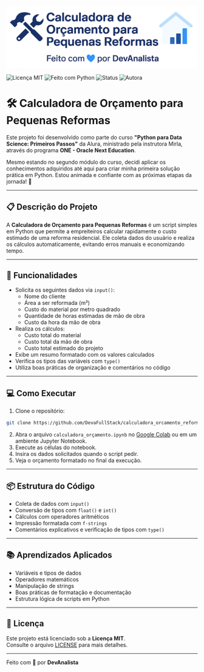 ![Descrição da imagem](./banner_readme.png)

![Licença MIT](https://img.shields.io/badge/licença-MIT-blue.svg)
![Feito com Python](https://img.shields.io/badge/feito%20com-Python-3776AB.svg)
![Status](https://img.shields.io/badge/status-em%20desenvolvimento-yellow.svg)
![Autora](https://img.shields.io/badge/autora-DevAnalista-purple)

# 🛠️ Calculadora de Orçamento para Pequenas Reformas

Este projeto foi desenvolvido como parte do curso **"Python para Data Science: Primeiros Passos"** da Alura, ministrado pela instrutora Mirla, através do programa **ONE - Oracle Next Education**.

Mesmo estando no segundo módulo do curso, decidi aplicar os conhecimentos adquiridos até aqui para criar minha primeira solução prática em Python. Estou animada e confiante com as próximas etapas da jornada! 🚀

---

## 📋 Descrição do Projeto

A **Calculadora de Orçamento para Pequenas Reformas** é um script simples em Python que permite a empreiteiros calcular rapidamente o custo estimado de uma reforma residencial. Ele coleta dados do usuário e realiza os cálculos automaticamente, evitando erros manuais e economizando tempo.

---

## 🎯 Funcionalidades

- Solicita os seguintes dados via `input()`:
  - Nome do cliente
  - Área a ser reformada (m²)
  - Custo do material por metro quadrado
  - Quantidade de horas estimadas de mão de obra
  - Custo da hora da mão de obra
- Realiza os cálculos:
  - Custo total do material
  - Custo total da mão de obra
  - Custo total estimado do projeto
- Exibe um resumo formatado com os valores calculados
- Verifica os tipos das variáveis com `type()`
- Utiliza boas práticas de organização e comentários no código

---

## 💻 Como Executar

1. Clone o repositório:

```bash
git clone https://github.com/DevaFullStack/calculadora_orcamento_reforma.git
```

2. Abra o arquivo `calculadora_orçamento.ipynb` no [Google Colab](https://colab.research.google.com/) ou em um ambiente Jupyter Notebook.  
3. Execute as células do notebook.  
4. Insira os dados solicitados quando o script pedir.  
5. Veja o orçamento formatado no final da execução.

---

## 📦 Estrutura do Código

- Coleta de dados com `input()`
- Conversão de tipos com `float()` e `int()`
- Cálculos com operadores aritméticos
- Impressão formatada com `f-strings`
- Comentários explicativos e verificação de tipos com `type()`

---

## 📚 Aprendizados Aplicados

- Variáveis e tipos de dados
- Operadores matemáticos
- Manipulação de strings
- Boas práticas de formatação e documentação
- Estrutura lógica de scripts em Python

---

## 📄 Licença

Este projeto está licenciado sob a **Licença MIT**.  
Consulte o arquivo [LICENSE](LICENSE) para mais detalhes.

---

Feito com 💙 por **DevAnalista**
